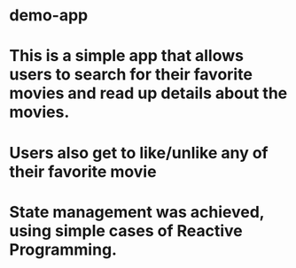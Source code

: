 # demo-app

# This is a simple app that allows users to search for their favorite movies and read up details about the movies. 
# Users also get to like/unlike any of their favorite movie

# State management was achieved, using simple cases of Reactive Programming.
